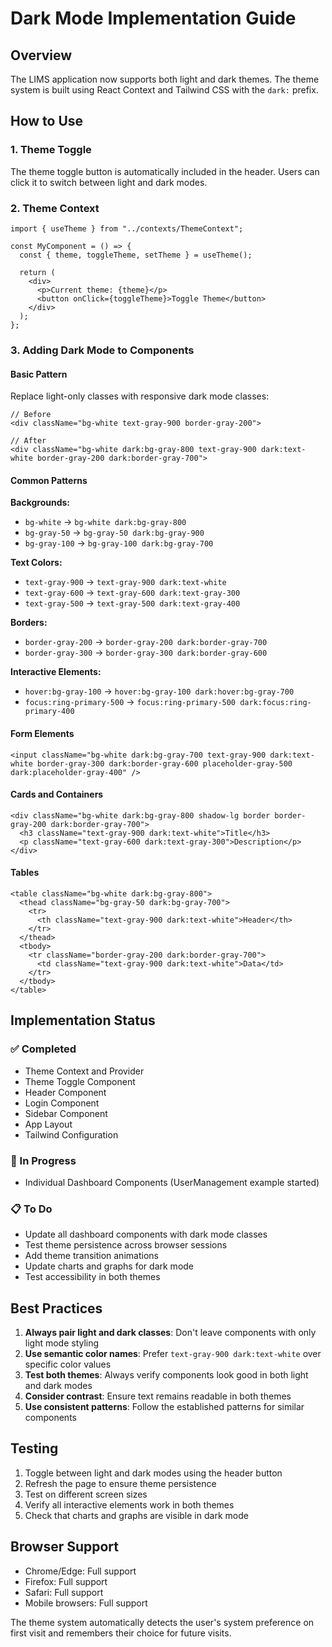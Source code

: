 # Dark Mode Implementation Guide

## Overview

The LIMS application now supports both light and dark themes. The theme system is built using React Context and Tailwind CSS with the `dark:` prefix.

## How to Use

### 1. Theme Toggle

The theme toggle button is automatically included in the header. Users can click it to switch between light and dark modes.

### 2. Theme Context

```tsx
import { useTheme } from "../contexts/ThemeContext";

const MyComponent = () => {
  const { theme, toggleTheme, setTheme } = useTheme();

  return (
    <div>
      <p>Current theme: {theme}</p>
      <button onClick={toggleTheme}>Toggle Theme</button>
    </div>
  );
};
```

### 3. Adding Dark Mode to Components

#### Basic Pattern

Replace light-only classes with responsive dark mode classes:

```tsx
// Before
<div className="bg-white text-gray-900 border-gray-200">

// After
<div className="bg-white dark:bg-gray-800 text-gray-900 dark:text-white border-gray-200 dark:border-gray-700">
```

#### Common Patterns

**Backgrounds:**

- `bg-white` → `bg-white dark:bg-gray-800`
- `bg-gray-50` → `bg-gray-50 dark:bg-gray-900`
- `bg-gray-100` → `bg-gray-100 dark:bg-gray-700`

**Text Colors:**

- `text-gray-900` → `text-gray-900 dark:text-white`
- `text-gray-600` → `text-gray-600 dark:text-gray-300`
- `text-gray-500` → `text-gray-500 dark:text-gray-400`

**Borders:**

- `border-gray-200` → `border-gray-200 dark:border-gray-700`
- `border-gray-300` → `border-gray-300 dark:border-gray-600`

**Interactive Elements:**

- `hover:bg-gray-100` → `hover:bg-gray-100 dark:hover:bg-gray-700`
- `focus:ring-primary-500` → `focus:ring-primary-500 dark:focus:ring-primary-400`

#### Form Elements

```tsx
<input className="bg-white dark:bg-gray-700 text-gray-900 dark:text-white border-gray-300 dark:border-gray-600 placeholder-gray-500 dark:placeholder-gray-400" />
```

#### Cards and Containers

```tsx
<div className="bg-white dark:bg-gray-800 shadow-lg border border-gray-200 dark:border-gray-700">
  <h3 className="text-gray-900 dark:text-white">Title</h3>
  <p className="text-gray-600 dark:text-gray-300">Description</p>
</div>
```

#### Tables

```tsx
<table className="bg-white dark:bg-gray-800">
  <thead className="bg-gray-50 dark:bg-gray-700">
    <tr>
      <th className="text-gray-900 dark:text-white">Header</th>
    </tr>
  </thead>
  <tbody>
    <tr className="border-gray-200 dark:border-gray-700">
      <td className="text-gray-900 dark:text-white">Data</td>
    </tr>
  </tbody>
</table>
```

## Implementation Status

### ✅ Completed

- Theme Context and Provider
- Theme Toggle Component
- Header Component
- Login Component
- Sidebar Component
- App Layout
- Tailwind Configuration

### 🔄 In Progress

- Individual Dashboard Components (UserManagement example started)

### 📋 To Do

- Update all dashboard components with dark mode classes
- Test theme persistence across browser sessions
- Add theme transition animations
- Update charts and graphs for dark mode
- Test accessibility in both themes

## Best Practices

1. **Always pair light and dark classes**: Don't leave components with only light mode styling
2. **Use semantic color names**: Prefer `text-gray-900 dark:text-white` over specific color values
3. **Test both themes**: Always verify components look good in both light and dark modes
4. **Consider contrast**: Ensure text remains readable in both themes
5. **Use consistent patterns**: Follow the established patterns for similar components

## Testing

1. Toggle between light and dark modes using the header button
2. Refresh the page to ensure theme persistence
3. Test on different screen sizes
4. Verify all interactive elements work in both themes
5. Check that charts and graphs are visible in dark mode

## Browser Support

- Chrome/Edge: Full support
- Firefox: Full support
- Safari: Full support
- Mobile browsers: Full support

The theme system automatically detects the user's system preference on first visit and remembers their choice for future visits.
